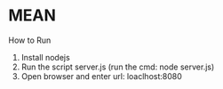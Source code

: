 # MEAN

How to Run
1. Install nodejs
2. Run the script server.js (run the cmd: node server.js)
3. Open browser and enter url: loaclhost:8080
